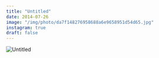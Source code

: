 ```yaml
---
title: "Untitled"
date: 2014-07-26
image: "/img/photo/da7f148276958688a6e9658951d54d65.jpg"
instagram: true
draft: false
---
```


![Untitled](/img/photo/da7f148276958688a6e9658951d54d65.jpg)
